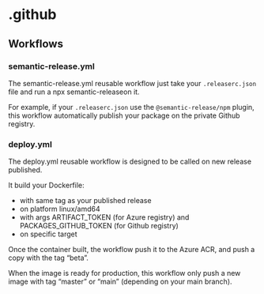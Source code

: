 # .github

## Workflows

### semantic-release.yml

The semantic-release.yml reusable workflow just take your `.releaserc.json` file and run a npx semantic-releaseon it.

For example, if your `.releaserc.json` use the `@semantic-release/npm` plugin, this workflow automatically publish your package on the private Github registry.

### deploy.yml

The deploy.yml reusable workflow is designed to be called on new release published. 

It build your Dockerfile:

- with same tag as your published release
- on platform linux/amd64
- with args ARTIFACT_TOKEN (for Azure registry) and PACKAGES_GITHUB_TOKEN (for Github registry)
- on specific target

Once the container built, the workflow push it to the Azure ACR, and push a copy with the tag “beta”.

When the image is ready for production, this workflow only push a new image with tag “master” or “main” (depending on your main branch).
